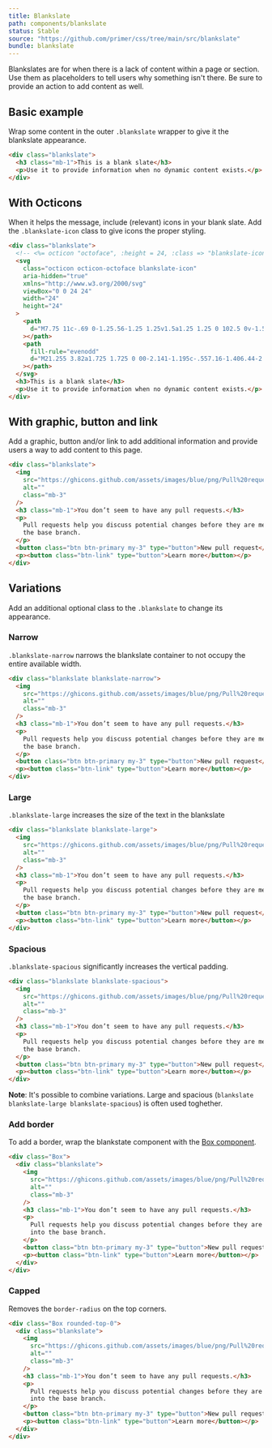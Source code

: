 ```yaml
---
title: Blankslate
path: components/blankslate
status: Stable
source: "https://github.com/primer/css/tree/main/src/blankslate"
bundle: blankslate
---
```


Blankslates are for when there is a lack of content within a page or section. Use them as placeholders to tell users why something isn't there. Be sure to provide an action to add content as well.

## Basic example

Wrap some content in the outer `.blankslate` wrapper to give it the blankslate appearance.

```html live
<div class="blankslate">
  <h3 class="mb-1">This is a blank slate</h3>
  <p>Use it to provide information when no dynamic content exists.</p>
</div>
```

## With Octicons

When it helps the message, include (relevant) icons in your blank slate. Add the `.blankslate-icon` class to give icons the proper styling.

```html live
<div class="blankslate">
  <!-- <%= octicon "octoface", :height = 24, :class => "blankslate-icon" %> -->
  <svg
    class="octicon octicon-octoface blankslate-icon"
    aria-hidden="true"
    xmlns="http://www.w3.org/2000/svg"
    viewBox="0 0 24 24"
    width="24"
    height="24"
  >
    <path
      d="M7.75 11c-.69 0-1.25.56-1.25 1.25v1.5a1.25 1.25 0 102.5 0v-1.5C9 11.56 8.44 11 7.75 11zm1.27 4.5a.469.469 0 01.48-.5h5a.47.47 0 01.48.5c-.116 1.316-.759 2.5-2.98 2.5s-2.864-1.184-2.98-2.5zm7.23-4.5c-.69 0-1.25.56-1.25 1.25v1.5a1.25 1.25 0 102.5 0v-1.5c0-.69-.56-1.25-1.25-1.25z"
    ></path>
    <path
      fill-rule="evenodd"
      d="M21.255 3.82a1.725 1.725 0 00-2.141-1.195c-.557.16-1.406.44-2.264.866-.78.386-1.647.93-2.293 1.677A18.442 18.442 0 0012 5c-.93 0-1.784.059-2.569.17-.645-.74-1.505-1.28-2.28-1.664a13.876 13.876 0 00-2.265-.866 1.725 1.725 0 00-2.141 1.196 23.645 23.645 0 00-.69 3.292c-.125.97-.191 2.07-.066 3.112C1.254 11.882 1 13.734 1 15.527 1 19.915 3.13 23 12 23c8.87 0 11-3.053 11-7.473 0-1.794-.255-3.647-.99-5.29.127-1.046.06-2.15-.066-3.125a23.652 23.652 0 00-.689-3.292zM20.5 14c.5 3.5-1.5 6.5-8.5 6.5s-9-3-8.5-6.5c.583-4 3-6 8.5-6s7.928 2 8.5 6z"
    ></path>
  </svg>
  <h3>This is a blank slate</h3>
  <p>Use it to provide information when no dynamic content exists.</p>
</div>
```

## With graphic, button and link

Add a graphic, button and/or link to add additional information and provide users a way to add content to this page.

```html live
<div class="blankslate">
  <img
    src="https://ghicons.github.com/assets/images/blue/png/Pull%20request.png"
    alt=""
    class="mb-3"
  />
  <h3 class="mb-1">You don’t seem to have any pull requests.</h3>
  <p>
    Pull requests help you discuss potential changes before they are merged into
    the base branch.
  </p>
  <button class="btn btn-primary my-3" type="button">New pull request</button>
  <p><button class="btn-link" type="button">Learn more</button></p>
</div>
```

## Variations

Add an additional optional class to the `.blankslate` to change its appearance.

### Narrow

`.blankslate-narrow` narrows the blankslate container to not occupy the entire available width.

```html live
<div class="blankslate blankslate-narrow">
  <img
    src="https://ghicons.github.com/assets/images/blue/png/Pull%20request.png"
    alt=""
    class="mb-3"
  />
  <h3 class="mb-1">You don’t seem to have any pull requests.</h3>
  <p>
    Pull requests help you discuss potential changes before they are merged into
    the base branch.
  </p>
  <button class="btn btn-primary my-3" type="button">New pull request</button>
  <p><button class="btn-link" type="button">Learn more</button></p>
</div>
```

### Large

`.blankslate-large` increases the size of the text in the blankslate

```html live
<div class="blankslate blankslate-large">
  <img
    src="https://ghicons.github.com/assets/images/blue/png/Pull%20request.png"
    alt=""
    class="mb-3"
  />
  <h3 class="mb-1">You don’t seem to have any pull requests.</h3>
  <p>
    Pull requests help you discuss potential changes before they are merged into
    the base branch.
  </p>
  <button class="btn btn-primary my-3" type="button">New pull request</button>
  <p><button class="btn-link" type="button">Learn more</button></p>
</div>
```

### Spacious

`.blankslate-spacious` significantly increases the vertical padding.

```html live
<div class="blankslate blankslate-spacious">
  <img
    src="https://ghicons.github.com/assets/images/blue/png/Pull%20request.png"
    alt=""
    class="mb-3"
  />
  <h3 class="mb-1">You don’t seem to have any pull requests.</h3>
  <p>
    Pull requests help you discuss potential changes before they are merged into
    the base branch.
  </p>
  <button class="btn btn-primary my-3" type="button">New pull request</button>
  <p><button class="btn-link" type="button">Learn more</button></p>
</div>
```

**Note**: It's possible to combine variations. Large and spacious (`blankslate blankslate-large blankslate-spacious`) is often used toghether.

### Add border

To add a border, wrap the blankstate component with the [Box component](/components/box).

```html live
<div class="Box">
  <div class="blankslate">
    <img
      src="https://ghicons.github.com/assets/images/blue/png/Pull%20request.png"
      alt=""
      class="mb-3"
    />
    <h3 class="mb-1">You don’t seem to have any pull requests.</h3>
    <p>
      Pull requests help you discuss potential changes before they are merged
      into the base branch.
    </p>
    <button class="btn btn-primary my-3" type="button">New pull request</button>
    <p><button class="btn-link" type="button">Learn more</button></p>
  </div>
</div>
```

### Capped

Removes the `border-radius` on the top corners.

```html live
<div class="Box rounded-top-0">
  <div class="blankslate">
    <img
      src="https://ghicons.github.com/assets/images/blue/png/Pull%20request.png"
      alt=""
      class="mb-3"
    />
    <h3 class="mb-1">You don’t seem to have any pull requests.</h3>
    <p>
      Pull requests help you discuss potential changes before they are merged
      into the base branch.
    </p>
    <button class="btn btn-primary my-3" type="button">New pull request</button>
    <p><button class="btn-link" type="button">Learn more</button></p>
  </div>
</div>
```

